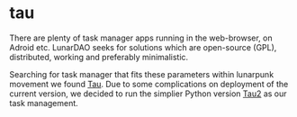 # tau

There are plenty of task manager apps running in the web-browser, on Adroid etc. LunarDAO seeks for solutions which are open-source (GPL), distributed, working and preferably minimalistic.

Searching for task manager that fits these parameters within lunarpunk movement we found [Tau](https://darkrenaissance.github.io/darkfi/misc/tau.html). Due to some complications on deployment of the current version, we decided to run the simplier Python version [Tau2](https://github.com/narodnik/tau2) as our task management.
